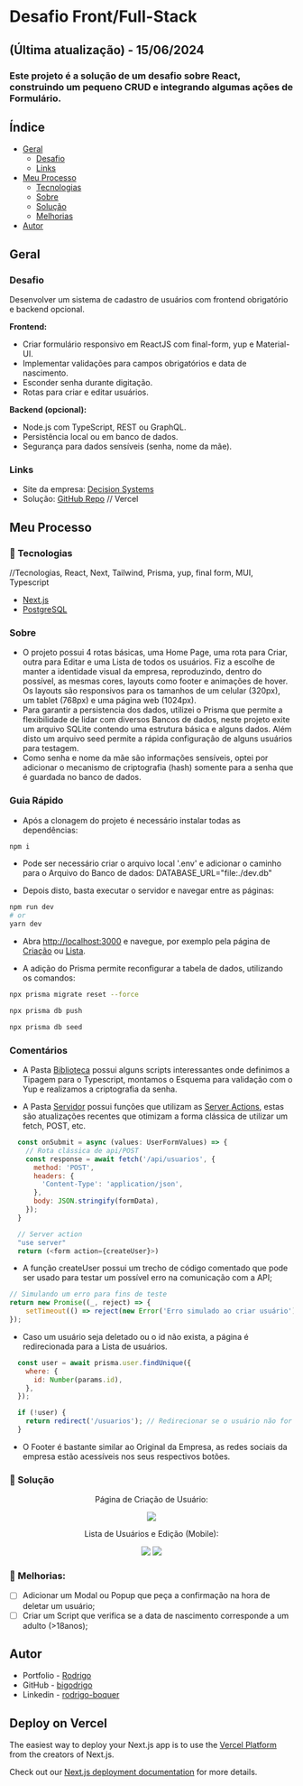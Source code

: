# Desafio Front/Full-Stack
## (Última atualização) - 15/06/2024
### Este projeto é a solução de um desafio sobre React, construindo um pequeno CRUD e integrando algumas ações de Formulário.

## Índice

- [Geral](#geral)
  - [Desafio](#desafio)
  - [Links](#links)
- [Meu Processo](#meu-processo)
  - [Tecnologias](#-tecnologias)
  - [Sobre](#sobre)
  - [Solução](#-solução)
  - [Melhorias](#muscle-melhorias)
- [Autor](#autor)

## Geral

### Desafio
Desenvolver um sistema de cadastro de usuários com frontend obrigatório e backend opcional.

**Frontend:**

- Criar formulário responsivo em ReactJS com final-form, yup e Material-UI.
- Implementar validações para campos obrigatórios e data de nascimento.
- Esconder senha durante digitação.
- Rotas para criar e editar usuários.

**Backend (opcional):**

- Node.js com TypeScript, REST ou GraphQL.
- Persistência local ou em banco de dados.
- Segurança para dados sensíveis (senha, nome da mãe).

### Links

- Site da empresa: [Decision Systems](https://decisionsystems.com.br)
- Solução: [GitHub Repo](https://github.com/bigodrigo/decision-challenge)
// Vercel


## Meu Processo

### 🚀 Tecnologias

//Tecnologias, React, Next, Tailwind, Prisma, yup, final form, MUI, Typescript
- [Next.js](https://nextjs.org/docs)
- [PostgreSQL](https://www.postgresql.org)

### Sobre

- O projeto possui 4 rotas básicas, uma Home Page, uma rota para Criar, outra para Editar e uma Lista de todos os usuários. Fiz a escolhe de manter a identidade visual da empresa, reproduzindo, dentro do possível, as mesmas cores, layouts como footer e animações de hover. Os layouts são responsivos para os tamanhos de um celular (320px), um tablet (768px) e uma página web (1024px).
- Para garantir a persistencia dos dados, utilizei o Prisma que permite a flexibilidade de lidar com diversos Bancos de dados, neste projeto exite um arquivo SQLite contendo uma estrutura básica e alguns dados. Além disto um arquivo seed permite a rápida configuração de alguns usuários para testagem. 
- Como senha e nome da mãe são informações sensíveis, optei por adicionar o mecanismo de criptografia (hash) somente para a senha que é guardada no banco de dados.

### Guia Rápido

- Após a clonagem do projeto é necessário instalar todas as dependências:

```bash
npm i
```
- Pode ser necessário criar o arquivo local '.env' e adicionar o caminho para o Arquivo do Banco de dados: DATABASE_URL="file:./dev.db"

- Depois disto, basta executar o servidor e navegar entre as páginas:
```bash
npm run dev
# or
yarn dev
```

- Abra [http://localhost:3000](http://localhost:3000) e navegue, por exemplo pela página de [Criação](http://localhost:3000/usuarios/criar) ou [Lista](http://localhost:3000/usuarios).

- A adição do Prisma permite reconfigurar a tabela de dados, utilizando os comandos:
```bash
npx prisma migrate reset --force

npx prisma db push

npx prisma db seed
```

### Comentários

- A Pasta [Biblioteca](/src/lib/) possui alguns scripts interessantes onde definimos a Tipagem para o Typescript, montamos o Esquema para validação com o Yup e realizamos a criptografia da senha.

- A Pasta [Servidor](/src/server/) possui funções que utilizam as [Server Actions](https://nextjs.org/docs/app/building-your-application/data-fetching/server-actions-and-mutations), estas são atualizações recentes que otimizam a forma clássica de utilizar um fetch, POST, etc.
```js
  const onSubmit = async (values: UserFormValues) => {
    // Rota clássica de api/POST
    const response = await fetch('/api/usuarios', {
      method: 'POST',
      headers: {
        'Content-Type': 'application/json',
      },
      body: JSON.stringify(formData),
    });
  }

  // Server action
  "use server"
  return (<form action={createUser}>)
```

- A função createUser possui um trecho de código comentado que pode ser usado para testar um possível erro na comunicação com a API;
```js
// Simulando um erro para fins de teste
return new Promise((_, reject) => {
    setTimeout(() => reject(new Error('Erro simulado ao criar usuário')), 500);
});
```

- Caso um usuário seja deletado ou o id não exista, a página é redirecionada para a Lista de usuários.
```js
  const user = await prisma.user.findUnique({
    where: {
      id: Number(params.id),
    },
  });

  if (!user) {
    return redirect('/usuarios'); // Redirecionar se o usuário não for encontrado
  }
```

- O Footer é bastante similar ao Original da Empresa, as redes sociais da empresa estão acessíveis nos seus respectivos botões.

### 🔖 Solução

<div align="center">
    <p>Página de Criação de Usuário:</p>
    <img src="./src/design/criar.png">
</div>

<div align="center">
    <p>Lista de Usuários e Edição (Mobile):</p>
    <img src="./src/design/lista-mobile.png">
    <img src="./src/design/edição-mobile.png">
</div>


### :muscle: Melhorias:

- [ ] Adicionar um Modal ou Popup que peça a confirmação na hora de deletar um usuário;
- [ ] Criar um Script que verifica se a data de nascimento corresponde a um adulto (>18anos);

## Autor

- Portfolio - [Rodrigo](https://portfolio-bigodrigo.vercel.app/)
- GitHub - [bigodrigo](https://github.com/bigodrigo)
- Linkedin - [rodrigo-boquer](https://www.linkedin.com/in/rodrigo-boquer/)


## Deploy on Vercel

The easiest way to deploy your Next.js app is to use the [Vercel Platform](https://vercel.com/new?utm_medium=default-template&filter=next.js&utm_source=create-next-app&utm_campaign=create-next-app-readme) from the creators of Next.js.

Check out our [Next.js deployment documentation](https://nextjs.org/docs/deployment) for more details.

